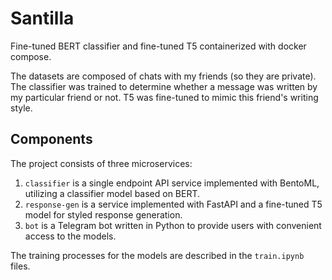 # Santilla

Fine-tuned BERT classifier and fine-tuned T5 containerized with docker compose.

The datasets are composed of chats with my friends (so they are private). The classifier was trained to determine whether a message was written by my particular friend or not. T5 was fine-tuned to mimic this friend's writing style.

## Components

The project consists of three microservices:

1. `сlassifier` is a single endpoint API service implemented with BentoML, utilizing a classifier model based on BERT.
2. `response-gen` is a service implemented with FastAPI and a fine-tuned T5 model for styled response generation.
3. `bot` is a Telegram bot written in Python to provide users with convenient access to the models.

The training processes for the models are described in the `train.ipynb` files.
